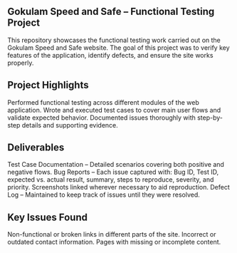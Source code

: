 Gokulam Speed and Safe – Functional Testing Project
-----------------------------------------------------
This repository showcases the functional testing work carried out on the Gokulam Speed and Safe website. The goal of this project was to verify key features of the application, identify defects, 
and ensure the site works properly.

Project Highlights
------------------
Performed functional testing across different modules of the web application.
Wrote and executed test cases to cover main user flows and validate expected behavior.
Documented issues thoroughly with step-by-step details and supporting evidence.

Deliverables
------------
Test Case Documentation – Detailed scenarios covering both positive and negative flows.
Bug Reports – Each issue captured with:
Bug ID, Test ID, expected vs. actual result, summary, steps to reproduce, severity, and priority.
Screenshots linked wherever necessary to aid reproduction.
Defect Log – Maintained to keep track of issues until they were resolved.

Key Issues Found
-----------------
Non-functional or broken links in different parts of the site.
Incorrect or outdated contact information.
Pages with missing or incomplete content.
